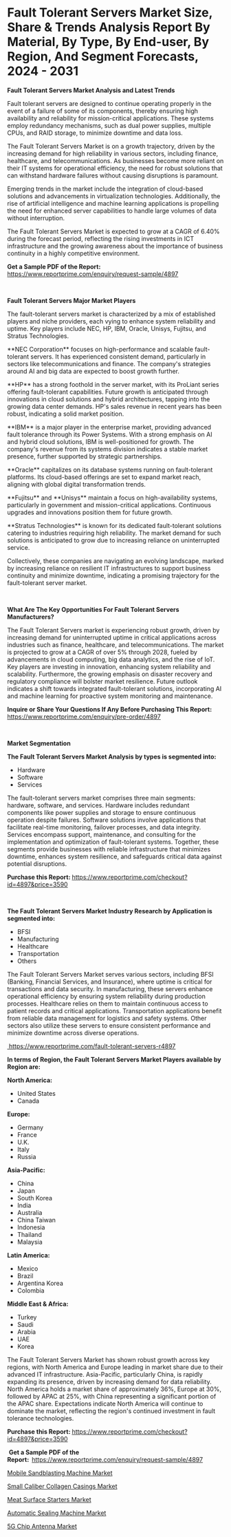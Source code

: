 <p><h1>Fault Tolerant Servers Market Size, Share & Trends Analysis Report By Material, By Type, By End-user, By Region, And Segment Forecasts, 2024 - 2031</h1></p><p><strong>Fault Tolerant Servers Market Analysis and Latest Trends</strong></p>
<p><p>Fault tolerant servers are designed to continue operating properly in the event of a failure of some of its components, thereby ensuring high availability and reliability for mission-critical applications. These systems employ redundancy mechanisms, such as dual power supplies, multiple CPUs, and RAID storage, to minimize downtime and data loss. </p><p>The Fault Tolerant Servers Market is on a growth trajectory, driven by the increasing demand for high reliability in various sectors, including finance, healthcare, and telecommunications. As businesses become more reliant on their IT systems for operational efficiency, the need for robust solutions that can withstand hardware failures without causing disruptions is paramount. </p><p>Emerging trends in the market include the integration of cloud-based solutions and advancements in virtualization technologies. Additionally, the rise of artificial intelligence and machine learning applications is propelling the need for enhanced server capabilities to handle large volumes of data without interruption.</p><p>The Fault Tolerant Servers Market is expected to grow at a CAGR of 6.40% during the forecast period, reflecting the rising investments in ICT infrastructure and the growing awareness about the importance of business continuity in a highly competitive environment.</p></p>
<p><strong>Get a Sample PDF of the Report:&nbsp;</strong> <a href="https://www.reportprime.com/enquiry/request-sample/4897?utm_campaign=1136&utm_medium=2&utm_source=Github&utm_content=ia&utm_term=10102024&utm_id=fault-tolerant-servers">https://www.reportprime.com/enquiry/request-sample/4897</a></p>
<p>&nbsp;</p>
<p><strong>Fault Tolerant Servers Major Market Players</strong></p>
<p><p>The fault-tolerant servers market is characterized by a mix of established players and niche providers, each vying to enhance system reliability and uptime. Key players include NEC, HP, IBM, Oracle, Unisys, Fujitsu, and Stratus Technologies.</p><p>**NEC Corporation** focuses on high-performance and scalable fault-tolerant servers. It has experienced consistent demand, particularly in sectors like telecommunications and finance. The company's strategies around AI and big data are expected to boost growth further.</p><p>**HP** has a strong foothold in the server market, with its ProLiant series offering fault-tolerant capabilities. Future growth is anticipated through innovations in cloud solutions and hybrid architectures, tapping into the growing data center demands. HP's sales revenue in recent years has been robust, indicating a solid market position.</p><p>**IBM** is a major player in the enterprise market, providing advanced fault tolerance through its Power Systems. With a strong emphasis on AI and hybrid cloud solutions, IBM is well-positioned for growth. The company's revenue from its systems division indicates a stable market presence, further supported by strategic partnerships.</p><p>**Oracle** capitalizes on its database systems running on fault-tolerant platforms. Its cloud-based offerings are set to expand market reach, aligning with global digital transformation trends. </p><p>**Fujitsu** and **Unisys** maintain a focus on high-availability systems, particularly in government and mission-critical applications. Continuous upgrades and innovations position them for future growth.</p><p>**Stratus Technologies** is known for its dedicated fault-tolerant solutions catering to industries requiring high reliability. The market demand for such solutions is anticipated to grow due to increasing reliance on uninterrupted service.</p><p>Collectively, these companies are navigating an evolving landscape, marked by increasing reliance on resilient IT infrastructures to support business continuity and minimize downtime, indicating a promising trajectory for the fault-tolerant server market.</p></p>
<p>&nbsp;</p>
<p><strong>What Are The Key Opportunities For Fault Tolerant Servers Manufacturers?</strong></p>
<p><p>The Fault Tolerant Servers market is experiencing robust growth, driven by increasing demand for uninterrupted uptime in critical applications across industries such as finance, healthcare, and telecommunications. The market is projected to grow at a CAGR of over 5% through 2028, fueled by advancements in cloud computing, big data analytics, and the rise of IoT. Key players are investing in innovation, enhancing system reliability and scalability. Furthermore, the growing emphasis on disaster recovery and regulatory compliance will bolster market resilience. Future outlook indicates a shift towards integrated fault-tolerant solutions, incorporating AI and machine learning for proactive system monitoring and maintenance.</p></p>
<p><strong>Inquire or Share Your Questions If Any Before Purchasing This Report:</strong> <a href="https://www.reportprime.com/enquiry/pre-order/4897?utm_campaign=1136&utm_medium=2&utm_source=Github&utm_content=ia&utm_term=10102024&utm_id=fault-tolerant-servers">https://www.reportprime.com/enquiry/pre-order/4897</a></p>
<p>&nbsp;</p>
<p><strong>Market Segmentation</strong></p>
<p><strong>The Fault Tolerant Servers Market Analysis by types is segmented into:</strong></p>
<p><ul><li>Hardware</li><li>Software</li><li>Services</li></ul></p>
<p><p>The fault-tolerant servers market comprises three main segments: hardware, software, and services. Hardware includes redundant components like power supplies and storage to ensure continuous operation despite failures. Software solutions involve applications that facilitate real-time monitoring, failover processes, and data integrity. Services encompass support, maintenance, and consulting for the implementation and optimization of fault-tolerant systems. Together, these segments provide businesses with reliable infrastructure that minimizes downtime, enhances system resilience, and safeguards critical data against potential disruptions.</p></p>
<p><strong>Purchase this Report:&nbsp;</strong><a href="https://www.reportprime.com/checkout?id=4897&price=3590&utm_campaign=1136&utm_medium=2&utm_source=Github&utm_content=ia&utm_term=10102024&utm_id=fault-tolerant-servers">https://www.reportprime.com/checkout?id=4897&price=3590</a></p>
<p>&nbsp;</p>
<p><strong>The Fault Tolerant Servers Market Industry Research by Application is segmented into:</strong></p>
<p><ul><li>BFSI</li><li>Manufacturing</li><li>Healthcare</li><li>Transportation</li><li>Others</li></ul></p>
<p><p>The Fault Tolerant Servers Market serves various sectors, including BFSI (Banking, Financial Services, and Insurance), where uptime is critical for transactions and data security. In manufacturing, these servers enhance operational efficiency by ensuring system reliability during production processes. Healthcare relies on them to maintain continuous access to patient records and critical applications. Transportation applications benefit from reliable data management for logistics and safety systems. Other sectors also utilize these servers to ensure consistent performance and minimize downtime across diverse operations.</p></p>
<p><a href="https://www.reportprime.com/fault-tolerant-servers-r4897?utm_campaign=1136&utm_medium=2&utm_source=Github&utm_content=ia&utm_term=10102024&utm_id=fault-tolerant-servers">&nbsp;https://www.reportprime.com/fault-tolerant-servers-r4897</a></p>
<p><strong>In terms of Region, the Fault Tolerant Servers Market Players available by Region are:</strong></p>
<p>
    <p> <strong> North America: </strong>
        <ul>
            <li>United States</li>
            <li>Canada</li>
        </ul>
        </p> 
    <p> <strong> Europe: </strong>
        <ul>
            <li>Germany</li>
            <li>France</li>
            <li>U.K.</li>
            <li>Italy</li>
            <li>Russia</li>
        </ul>
        </p> 
    <p> <strong> Asia-Pacific: </strong>
        <ul>
            <li>China</li>
            <li>Japan</li>
            <li>South Korea</li>
            <li>India</li>
            <li>Australia</li>
            <li>China Taiwan</li>
            <li>Indonesia</li>
            <li>Thailand</li>
            <li>Malaysia</li>
        </ul>
        </p> 
    <p> <strong> Latin America: </strong>
        <ul>
            <li>Mexico</li>
            <li>Brazil</li>
            <li>Argentina Korea</li>
            <li>Colombia</li>
        </ul>
        </p> 
    <p> <strong> Middle East & Africa: </strong>
        <ul>
            <li>Turkey</li>
            <li>Saudi</li>
            <li>Arabia</li>
            <li>UAE</li>
            <li>Korea</li>
        </ul>
    </p>
    </p>
<p><p>The Fault Tolerant Servers Market has shown robust growth across key regions, with North America and Europe leading in market share due to their advanced IT infrastructure. Asia-Pacific, particularly China, is rapidly expanding its presence, driven by increasing demand for data reliability. North America holds a market share of approximately 36%, Europe at 30%, followed by APAC at 25%, with China representing a significant portion of the APAC share. Expectations indicate North America will continue to dominate the market, reflecting the region's continued investment in fault tolerance technologies.</p></p>
<p><strong>Purchase this Report: </strong><a href="https://www.reportprime.com/checkout?id=4897&price=3590&utm_campaign=1136&utm_medium=2&utm_source=Github&utm_content=ia&utm_term=10102024&utm_id=fault-tolerant-servers">https://www.reportprime.com/checkout?id=4897&price=3590</a></p>
<p>&nbsp;<strong>Get a Sample PDF of the Report:&nbsp;&nbsp;</strong><a href="https://www.reportprime.com/enquiry/request-sample/4897?utm_campaign=1136&utm_medium=2&utm_source=Github&utm_content=ia&utm_term=10102024&utm_id=fault-tolerant-servers">https://www.reportprime.com/enquiry/request-sample/4897</a></p>
<p><strong></strong></p>
<p><p><a href="https://www.linkedin.com/pulse/mobile-sandblasting-machine-market-refracting-trends-consumer-vyt3f?utm_campaign=1136&utm_medium=2&utm_source=Github&utm_content=ia&utm_term=10102024&utm_id=fault-tolerant-servers">Mobile Sandblasting Machine Market</a></p><p><a href="https://issuu.com/reportprime-2/docs/small-caliber-collagen-casings-mark_8f26595666a7b3?utm_campaign=1136&utm_medium=2&utm_source=Github&utm_content=ia&utm_term=10102024&utm_id=fault-tolerant-servers">Small Caliber Collagen Casings Market</a></p><p><a href="https://issuu.com/reportprime-2/docs/meat-surface-starters-market-size-2_f98e58a4f07110?utm_campaign=1136&utm_medium=2&utm_source=Github&utm_content=ia&utm_term=10102024&utm_id=fault-tolerant-servers">Meat Surface Starters Market</a></p><p><a href="https://www.linkedin.com/pulse/global-automatic-sealing-machine-market-trends-analysis-future-jrsqf?utm_campaign=1136&utm_medium=2&utm_source=Github&utm_content=ia&utm_term=10102024&utm_id=fault-tolerant-servers">Automatic Sealing Machine Market</a></p><p><a href="https://github.com/twableoafc/Market-Research-Report-List-1/blob/main/5g-chip-antenna-market.md?utm_campaign=1136&utm_medium=2&utm_source=Github&utm_content=ia&utm_term=10102024&utm_id=fault-tolerant-servers">5G Chip Antenna Market</a></p></p>
